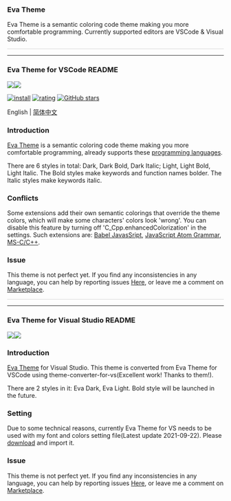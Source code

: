 ### Eva Theme

Eva Theme is a semantic coloring code theme making you more comfortable programming. Currently supported editors are VSCode & Visual Studio.

<div style="width:100%; height: 1px; background-color:#d5d5d5;"></div>

---

### Eva Theme for VSCode README

<p style="display:flex;flex-flow:row nowrap;width:100%;"><img src="https://raw.githubusercontent.com/fisheva/Eva-Theme/master/VSCode/screenshots/eva-dark-bold.png" referrerpolicy="no-referrer" style="max-width:50%;"><img src="https://raw.githubusercontent.com/fisheva/Eva-Theme/master/VSCode/screenshots/eva-light-bold.png" referrerpolicy="no-referrer" style="max-width:50%;"></p>

[![install](https://img.shields.io/vscode-marketplace/i/fisheva.Eva-Theme.svg?style=flat-flat)](https://marketplace.visualstudio.com/items?itemName=fisheva.Eva-Theme) [![rating](https://img.shields.io/visual-studio-marketplace/r/fisheva.Eva-Theme.svg?style=flat)](https://marketplace.visualstudio.com/items/fisheva.Eva-Theme) [![GitHub stars](https://img.shields.io/github/stars/fisheva/Eva-Theme.svg?style=social&label=Star&maxAge=2592000)](https://github.com/fisheva/Eva-Theme)

English | <a title="切换到中文README" href="https://github.com/fisheva/Eva-Theme/blob/master/documents/README_CN.md" target="_blank">简体中文</a>

### Introduction

<a title="Go to the marketplace page of Eva Theme." href="https://marketplace.visualstudio.com/items?itemName=fisheva.Eva-Theme" target="_blank">Eva Theme</a> is a semantic coloring code theme making you more comfortable programming, already supports these <a href="https://github.com/fisheva/Eva-Theme/blob/master/VSCode/documents/languages.md" target="_blank">programming languages</a>.
<br>

<!-- > Requires VSCode version >=1.12.0. -->

There are 6 styles in total: Dark, Dark Bold, Dark Italic; Light, Light Bold, Light Italic. The Bold styles make keywords and function names bolder. The Italic styles make keywords italic.

### Conflicts

Some extensions add their own semantic colorings that override the theme colors, which will make some characters' colors look 'wrong'. You can disable this feature by turning off 'C_Cpp.enhancedColorization' in the settings. Such extensions are: <a href="https://marketplace.visualstudio.com/items?itemName=mgmcdermott.vscode-language-babel" target="_blank">Babel JavasSript</a>, <a href="https://marketplace.visualstudio.com/items?itemName=ms-vscode.js-atom-grammar" target="_blank">JavaScript Atom Grammar</a>, <a href="https://marketplace.visualstudio.com/items?itemName=ms-vscode.cpptools" target="_blank">MS-C/C++</a>.

### Issue

This theme is not perfect yet. If you find any inconsistencies in any language, you can help by reporting issues <a href="https://github.com/fisheva/Eva-Theme/issues" target="_blank">Here</a>, or leave me a comment on <a href="https://marketplace.visualstudio.com/items?itemName=fisheva.Eva-Theme&ssr=false#review-details" target="_blank">Marketplace</a>.

<!-- #

<h3 align="center">Supporting Eva Theme</h3>

It has taking a lot of time and effort to develop and maintain Eva Theme. If it really helps you, would you:

- Become a backer or sponsor on Patreon or Open Collective.
- One-time donation via PayPal, AliPay or WeiXin.
-->

<div style="width:100%; height: 1px; background-color:#d5d5d5;"></div>

---

### Eva Theme for Visual Studio README

<p style="display:flex;flex-flow:row nowrap;width:100%;"><img src="https://raw.githubusercontent.com/fisheva/Eva-Theme/master/Visual%20Studio/screenshots/Eva%20Dark.png" referrerpolicy="no-referrer" style="max-width:50%;"><img src="https://raw.githubusercontent.com/fisheva/Eva-Theme/master/Visual%20Studio/screenshots/Eva%20Light.png" referrerpolicy="no-referrer" style="max-width:50%;"></p>

<!--[![install](https://img.shields.io/vscode-marketplace/i/fisheva.Eva-Theme.svg?style=flat-flat)](https://marketplace.visualstudio.com/items?itemName=fisheva.Eva-Theme) [![rating](https://img.shields.io/visual-studio-marketplace/r/fisheva.Eva-Theme.svg?style=flat)](https://marketplace.visualstudio.com/items/fisheva.Eva-Theme) [![GitHub stars](https://img.shields.io/github/stars/fisheva/Eva-Theme.svg?style=social&label=Star&maxAge=2592000)](https://github.com/fisheva/Eva-Theme)-->

<!--English | <a title="切换到中文README" href="https://github.com/fisheva/Eva-Theme/blob/master/documents/README_CN.md" target="_blank">简体中文</a>-->

### Introduction

<a title="Go to the marketplace page of Eva Theme." href="https://marketplace.visualstudio.com/items?itemName=fisheva.eva-theme-vs" target="_blank">Eva Theme</a> for Visual Studio. This theme is converted from Eva Theme for VSCode using theme-converter-for-vs(Excellent work! Thanks to them!).
<br>

There are 2 styles in it: Eva Dark, Eva Light. Bold style will be launched in the future.

### Setting

Due to some technical reasons, currently Eva Theme for VS needs to be used with my font and colors setting file(Latest update 2021-09-22). Please <a href="https://github.com/fisheva/Eva-Theme/blob/master/Visual%20Studio/fonts-and-colors.vssettings" target="_blank" download>download</a> and import it.

### Issue

This theme is not perfect yet. If you find any inconsistencies in any language, you can help by reporting issues <a href="https://github.com/fisheva/Eva-Theme/issues" target="_blank">Here</a>, or leave me a comment on <a href="https://marketplace.visualstudio.com/items?itemName=fisheva.eva-theme-vs&ssr=false#review-details" target="_blank">Marketplace</a>.
